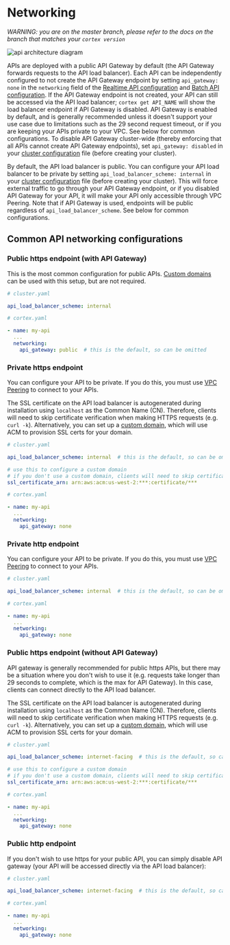 # Networking

_WARNING: you are on the master branch, please refer to the docs on the branch that matches your `cortex version`_

![api architecture diagram](https://user-images.githubusercontent.com/808475/84695323-8507dd00-aeff-11ea-8b32-5a55cef76c79.png)

APIs are deployed with a public API Gateway by default (the API Gateway forwards requests to the API load balancer). Each API can be independently configured to not create the API Gateway endpoint by setting `api_gateway: none` in the `networking` field of the [Realtime API configuration](realtime-api/api-configuration.md) and [Batch API configuration](batch-api/api-configuration.md). If the API Gateway endpoint is not created, your API can still be accessed via the API load balancer; `cortex get API_NAME` will show the load balancer endpoint if API Gateway is disabled. API Gateway is enabled by default, and is generally recommended unless it doesn't support your use case due to limitations such as the 29 second request timeout, or if you are keeping your APIs private to your VPC. See below for common configurations. To disable API Gateway cluster-wide (thereby enforcing that all APIs cannot create API Gateway endpoints), set `api_gateway: disabled` in your [cluster configuration](../cluster-management/config.md) file (before creating your cluster).

By default, the API load balancer is public. You can configure your API load balancer to be private by setting `api_load_balancer_scheme: internal` in your [cluster configuration](../cluster-management/config.md) file (before creating your cluster). This will force external traffic to go through your API Gateway endpoint, or if you disabled API Gateway for your API, it will make your API only accessible through VPC Peering. Note that if API Gateway is used, endpoints will be public regardless of `api_load_balancer_scheme`. See below for common configurations.

## Common API networking configurations

### Public https endpoint (with API Gateway)

This is the most common configuration for public APIs. [Custom domains](../guides/custom-domain.md) can be used with this setup, but are not required.

```yaml
# cluster.yaml

api_load_balancer_scheme: internal
```

```yaml
# cortex.yaml

- name: my-api
  ...
  networking:
    api_gateway: public  # this is the default, so can be omitted
```

### Private https endpoint

You can configure your API to be private. If you do this, you must use [VPC Peering](../guides/vpc-peering.md) to connect to your APIs.

The SSL certificate on the API load balancer is autogenerated during installation using `localhost` as the Common Name (CN). Therefore, clients will need to skip certificate verification when making HTTPS requests (e.g. `curl -k`). Alternatively, you can set up a [custom domain](../guides/custom-domain.md), which will use ACM to provision SSL certs for your domain.

```yaml
# cluster.yaml

api_load_balancer_scheme: internal  # this is the default, so can be omitted

# use this to configure a custom domain
# if you don't use a custom domain, clients will need to skip certificate verification when making HTTPS requests (e.g. `curl -k`)
ssl_certificate_arn: arn:aws:acm:us-west-2:***:certificate/***
```

```yaml
# cortex.yaml

- name: my-api
  ...
  networking:
    api_gateway: none
```

### Private http endpoint

You can configure your API to be private. If you do this, you must use [VPC Peering](../guides/vpc-peering.md) to connect to your APIs.

```yaml
# cluster.yaml

api_load_balancer_scheme: internal  # this is the default, so can be omitted
```

```yaml
# cortex.yaml

- name: my-api
  ...
  networking:
    api_gateway: none
```

### Public https endpoint (without API Gateway)

API gateway is generally recommended for public https APIs, but there may be a situation where you don't wish to use it (e.g. requests take longer than 29 seconds to complete, which is the max for API Gateway). In this case, clients can connect directly to the API load balancer.

The SSL certificate on the API load balancer is autogenerated during installation using `localhost` as the Common Name (CN). Therefore, clients will need to skip certificate verification when making HTTPS requests (e.g. `curl -k`). Alternatively, you can set up a [custom domain](../guides/custom-domain.md), which will use ACM to provision SSL certs for your domain.

```yaml
# cluster.yaml

api_load_balancer_scheme: internet-facing  # this is the default, so can be omitted

# use this to configure a custom domain
# if you don't use a custom domain, clients will need to skip certificate verification when making HTTPS requests (e.g. `curl -k`)
ssl_certificate_arn: arn:aws:acm:us-west-2:***:certificate/***
```

```yaml
# cortex.yaml

- name: my-api
  ...
  networking:
    api_gateway: none
```

### Public http endpoint

If you don't wish to use https for your public API, you can simply disable API gateway (your API will be accessed directly via the API load balancer):

```yaml
# cluster.yaml

api_load_balancer_scheme: internet-facing  # this is the default, so can be omitted
```

```yaml
# cortex.yaml

- name: my-api
  ...
  networking:
    api_gateway: none
```
